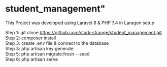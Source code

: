 # student_management"

This Project was developed using Laravel 8 & PHP 7.4 in Laragon setup<br />

Step 1: git clone https://github.com/stark-strange/student_management.git <br/>
Step 2: composer install <br />
Step 3: create .env file & connect to the database <br />
Step 3: php artisan key:generate <br />
Step 5: php artisan migrate:fresh --seed <br />
Step 6: php artisan serve